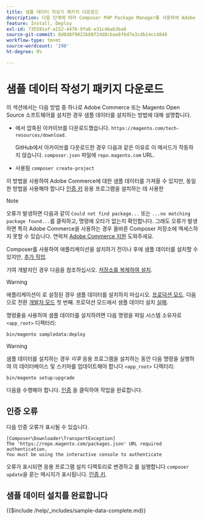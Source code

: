 ```yaml
---
title: 샘플 데이터 작성기 패키지 다운로드
description: 다음 단계에 따라 Composer PHP Package Manager를 사용하여 Adobe Commerce 샘플 데이터를 설치합니다.
feature: Install, Deploy
exl-id: 735591af-a152-4476-9fa6-e31c4bab3ba8
source-git-commit: 8d0d8f9822b88f2dd8cbae8f6d7e3cdb14cc4848
workflow-type: tm+mt
source-wordcount: '290'
ht-degree: 0%

---
```


# 샘플 데이터 작성기 패키지 다운로드

이 섹션에서는 다음 방법 중 하나로 Adobe Commerce 또는 Magento Open Source 소프트웨어를 설치한 경우 샘플 데이터를 설치하는 방법에 대해 설명합니다.

* 에서 압축된 아카이브를 다운로드했습니다. `https://magento.com/tech-resources/download`.

  GitHub에서 아카이브를 다운로드한 경우 다음과 같은 이유로 이 메서드가 작동하지 않습니다. `composer.json` 파일에 `repo.magento.com` URL.

* 사용됨 `composer create-project`

이 방법을 사용하여 Adobe Commerce에 대한 샘플 데이터를 가져올 수 있지만, 동일한 방법을 사용해야 합니다 [인증 키](../prerequisites/authentication-keys.md) 응용 프로그램을 설치하는 데 사용한

>[!NOTE]
>
>오류가 발생하면 다음과 같이 `Could not find package...` 또는 `...no matching package found...`를 클릭하고, 명령에 오타가 없는지 확인합니다. 그래도 오류가 발생하면 특히 Adobe Commerce을 사용하는 경우 올바른 Composer 저장소에 액세스하지 못할 수 있습니다. 연락처 [Adobe Commerce 지원](https://support.magento.com/hc/en-us) 도와주세요.

Composer를 사용하여 애플리케이션을 설치하기 전이나 후에 샘플 데이터를 설치할 수 있지만, [추가 작업](remove-or-update.md).

기여 개발자인 경우 다음을 참조하십시오. [저장소를 복제하여 설치](git-repositories.md).

>[!WARNING]
>
>애플리케이션이 로 설정된 경우 샘플 데이터를 설치하지 마십시오. [프로덕션 모드](../../configuration/bootstrap/application-modes.md#production-mode). 다음으로 전환 [개발자 모드](../../configuration/bootstrap/application-modes.md#developer-mode) 첫 번째. 프로덕션 모드에서 샘플 데이터 설치 [실패](https://support.magento.com/hc/en-us/articles/360033824571#symptom-production-mode-trouble-samp-prod-).

명령줄을 사용하여 샘플 데이터를 설치하려면 다음 명령을 파일 시스템 소유자로 `<app_root>` 디렉터리:

```bash
bin/magento sampledata:deploy
```

>[!WARNING]
>
>샘플 데이터를 설치하는 경우 _이후_ 응용 프로그램을 설치하는 동안 다음 명령을 실행하여 의 데이터베이스 및 스키마를 업데이트해야 합니다 `<app_root>` 디렉터리:

```bash
bin/magento setup:upgrade
```

다음을 수행해야 합니다. [인증](../prerequisites/authentication-keys.md) 을 클릭하여 작업을 완료합니다.

## 인증 오류

다음 인증 오류가 표시될 수 있습니다.

```terminal
[Composer\Downloader\TransportException]
The 'https://repo.magento.com/packages.json' URL required authentication.
You must be using the interactive console to authenticate
```

오류가 표시되면 응용 프로그램 설치 디렉토리로 변경하고 를 실행합니다 `composer update`을 묻는 메시지가 표시됩니다. [인증 키](../prerequisites/authentication-keys.md).

## 샘플 데이터 설치를 완료합니다

{{$include /help/_includes/sample-data-complete.md}}
